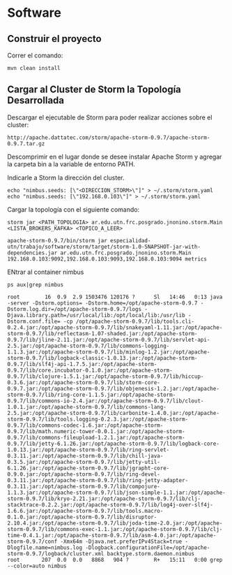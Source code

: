 # Software #

## Construir el proyecto ##

Correr el comando:

    mvn clean install

## Cargar al Cluster de Storm la Topología Desarrollada ##

Descargar el ejecutable de Storm para poder realizar acciones sobre el cluster:

    http://apache.dattatec.com/storm/apache-storm-0.9.7/apache-storm-0.9.7.tar.gz

Descomprimir en el lugar donde se desee instalar Apache Storm y agregar la carpeta bin a la variable de entorno PATH.

Indicarle a Storm la dirección del cluster.

    echo "nimbus.seeds: [\"<DIRECCION_STORM>\"]" > ~/.storm/storm.yaml
    echo "nimbus.seeds: [\"192.168.0.103\"]" > ~/.storm/storm.yaml

Cargar la topología con el siguiente comando:

    storm jar <PATH_TOPOLOGIA> ar.edu.utn.frc.posgrado.jnonino.storm.Main <LISTA_BROKERS_KAFKA> <TOPICO_A_LEER>

    apache-storm-0.9.7/bin/storm jar especialidad-utn/trabajo/software/storm/target/storm-1.0-SNAPSHOT-jar-with-dependencies.jar ar.edu.utn.frc.posgrado.jnonino.storm.Main  192.168.0.103:9092,192.168.0.103:9093,192.168.0.103:9094 metrics
    



ENtrar al container nimbus

    ps aux|grep nimbus

    root        16  0.9  2.9 1503476 120176 ?      Sl   14:46   0:13 java -server -Dstorm.options= -Dstorm.home=/opt/apache-storm-0.9.7 -Dstorm.log.dir=/opt/apache-storm-0.9.7/logs -Djava.library.path=/usr/local/lib:/opt/local/lib:/usr/lib -Dstorm.conf.file= -cp /opt/apache-storm-0.9.7/lib/tools.cli-0.2.4.jar:/opt/apache-storm-0.9.7/lib/snakeyaml-1.11.jar:/opt/apache-storm-0.9.7/lib/reflectasm-1.07-shaded.jar:/opt/apache-storm-0.9.7/lib/jline-2.11.jar:/opt/apache-storm-0.9.7/lib/servlet-api-2.5.jar:/opt/apache-storm-0.9.7/lib/commons-logging-1.1.3.jar:/opt/apache-storm-0.9.7/lib/minlog-1.2.jar:/opt/apache-storm-0.9.7/lib/logback-classic-1.0.13.jar:/opt/apache-storm-0.9.7/lib/slf4j-api-1.7.5.jar:/opt/apache-storm-0.9.7/lib/core.incubator-0.1.0.jar:/opt/apache-storm-0.9.7/lib/clojure-1.5.1.jar:/opt/apache-storm-0.9.7/lib/hiccup-0.3.6.jar:/opt/apache-storm-0.9.7/lib/storm-core-0.9.7.jar:/opt/apache-storm-0.9.7/lib/objenesis-1.2.jar:/opt/apache-storm-0.9.7/lib/ring-core-1.1.5.jar:/opt/apache-storm-0.9.7/lib/commons-io-2.4.jar:/opt/apache-storm-0.9.7/lib/clout-1.0.1.jar:/opt/apache-storm-0.9.7/lib/commons-lang-2.5.jar:/opt/apache-storm-0.9.7/lib/carbonite-1.4.0.jar:/opt/apache-storm-0.9.7/lib/tools.logging-0.2.3.jar:/opt/apache-storm-0.9.7/lib/commons-codec-1.6.jar:/opt/apache-storm-0.9.7/lib/math.numeric-tower-0.0.1.jar:/opt/apache-storm-0.9.7/lib/commons-fileupload-1.2.1.jar:/opt/apache-storm-0.9.7/lib/jetty-6.1.26.jar:/opt/apache-storm-0.9.7/lib/logback-core-1.0.13.jar:/opt/apache-storm-0.9.7/lib/ring-servlet-0.3.11.jar:/opt/apache-storm-0.9.7/lib/chill-java-0.3.5.jar:/opt/apache-storm-0.9.7/lib/jetty-util-6.1.26.jar:/opt/apache-storm-0.9.7/lib/jgrapht-core-0.9.0.jar:/opt/apache-storm-0.9.7/lib/ring-devel-0.3.11.jar:/opt/apache-storm-0.9.7/lib/ring-jetty-adapter-0.3.11.jar:/opt/apache-storm-0.9.7/lib/compojure-1.1.3.jar:/opt/apache-storm-0.9.7/lib/json-simple-1.1.jar:/opt/apache-storm-0.9.7/lib/kryo-2.21.jar:/opt/apache-storm-0.9.7/lib/clj-stacktrace-0.2.2.jar:/opt/apache-storm-0.9.7/lib/log4j-over-slf4j-1.6.6.jar:/opt/apache-storm-0.9.7/lib/tools.macro-0.1.0.jar:/opt/apache-storm-0.9.7/lib/disruptor-2.10.4.jar:/opt/apache-storm-0.9.7/lib/joda-time-2.0.jar:/opt/apache-storm-0.9.7/lib/commons-exec-1.1.jar:/opt/apache-storm-0.9.7/lib/clj-time-0.4.1.jar:/opt/apache-storm-0.9.7/lib/asm-4.0.jar:/opt/apache-storm-0.9.7/conf -Xmx64m -Djava.net.preferIPv4Stack=true -Dlogfile.name=nimbus.log -Dlogback.configurationFile=/opt/apache-storm-0.9.7/logback/cluster.xml backtype.storm.daemon.nimbus
    root       207  0.0  0.0   8868   904 ?        R+   15:11   0:00 grep --color=auto nimbus
